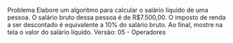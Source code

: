 Problema
Elabore um algoritmo para calcular o salário líquido de uma pessoa.
O salário bruto dessa pessoa é de R$7.500,00.
O imposto de renda a ser descontado é equivalente a 10% do salário bruto.
Ao final, mostre na tela o valor do salário líquido.
Versão: 05 - Operadores